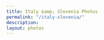 ```yaml
---
title: Italy &amp; Slovenia Photos
permalink: "/italy-slovenia/"
description:
layout: photos
---
```

